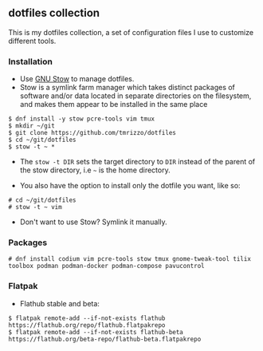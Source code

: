 ## dotfiles collection

This is my dotfiles collection, a set of configuration files I use to customize different tools.

### Installation

- Use [GNU Stow](https://www.gnu.org/software/stow/) to manage dotfiles.
- Stow is a symlink farm manager which takes distinct packages of software and/or data located in separate directories on the filesystem, and makes them appear to be installed in the same place

```
$ dnf install -y stow pcre-tools vim tmux
$ mkdir ~/git
$ git clone https://github.com/tmrizzo/dotfiles
$ cd ~/git/dotfiles
$ stow -t ~ *
```

- The `stow -t DIR` sets the target directory to `DIR` instead of the parent of the stow directory, i.e `~` is the home directory.

- You also have the option to install only the dotfile you want, like so:
```
# cd ~/git/dotfiles
# stow -t ~ vim
```

- Don't want to use Stow? Symlink it manually.

### Packages

```
# dnf install codium vim pcre-tools stow tmux gnome-tweak-tool tilix toolbox podman podman-docker podman-compose pavucontrol
```

### Flatpak

- Flathub stable and beta:

```
$ flatpak remote-add --if-not-exists flathub https://flathub.org/repo/flathub.flatpakrepo
$ flatpak remote-add --if-not-exists flathub-beta https://flathub.org/beta-repo/flathub-beta.flatpakrepo
```
